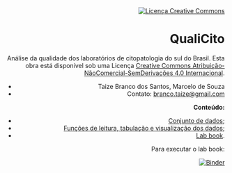 <div align="right" style="text-align:right"><a rel="license" href="http://creativecommons.org/licenses/by-nc-nd/4.0/"><img alt="Licença Creative Commons" style="border-width:0" src="https://i.creativecommons.org/l/by-nc-nd/4.0/88x31.png" /></a>

# QualiCito

Análise da qualidade dos laboratórios de citopatologia do sul do Brasil. Esta obra está disponível sob uma Licença <a rel="license" href="http://creativecommons.org/licenses/by-nc-nd/4.0/">Creative Commons Atribuição-NãoComercial-SemDerivações 4.0 Internacional</a>.

+ Taize Branco dos Santos, Marcelo de Souza
+ Contato: branco.taize@gmail.com

**Conteúdo:**
+ [Conjunto de dados](dados-datasus/);
+ [Funções de leitura, tabulação e visualização dos dados](analysis.py);
+ [Lab book](lab-book.ipynb).

Para executar o lab book:

[![Binder](https://notebooks.gesis.org/binder/badge_logo.svg)](https://notebooks.gesis.org/binder/v2/gh/souzamarcelo/qualicito/master)
